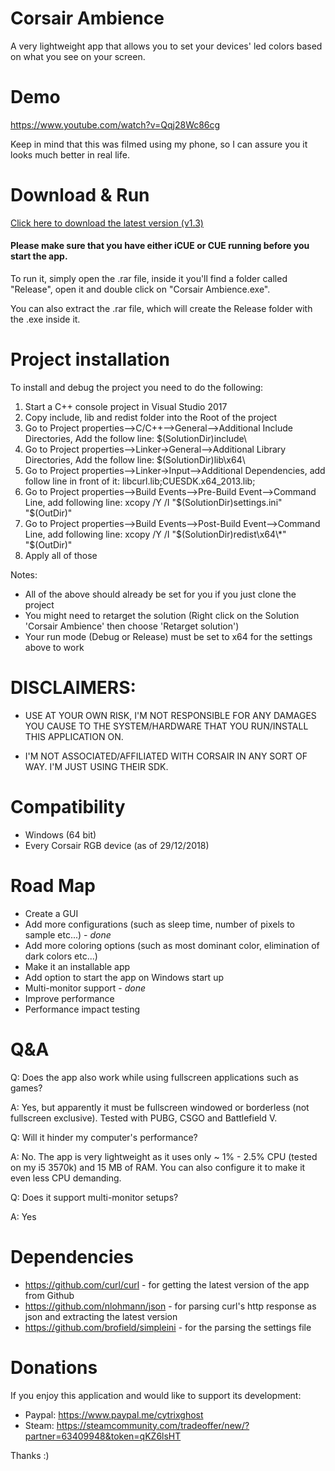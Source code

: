 # Corsair Ambience
A very lightweight app that allows you to set your devices' led colors based on what you see on your screen.


# Demo
https://www.youtube.com/watch?v=Qqj28Wc86cg

Keep in mind that this was filmed using my phone, so I can assure you it looks much better in real life.

# Download & Run

[Click here to download the latest version (v1.3)](https://github.com/hamodyk/Corsair-Ambience/releases/download/v1.3/Corsair.Ambience.v1.3.rar)

#### Please make sure that you have either iCUE or CUE running before you start the app.

To run it, simply open the .rar file, inside it you'll find a folder called "Release", open it and double click on "Corsair Ambience.exe".

You can also extract the .rar file, which will create the Release folder with the .exe inside it.

# Project installation
To install and debug the project you need to do the following:

1. Start a C++ console project in Visual Studio 2017
2. Copy include, lib and redist folder into the Root of the project
3. Go to Project properties-->C/C++-->General-->Additional Include Directories, Add the follow line: $(SolutionDir)include\
4. Go to Project properties-->Linker->General-->Additional Library Directories, Add the follow line: $(SolutionDir)lib\x64\
5. Go to Project properties-->Linker->Input-->Additional Dependencies, add follow line in front of it: libcurl.lib;CUESDK.x64_2013.lib;
6. Go to Project properties-->Build Events-->Pre-Build Event-->Command Line, add following line: xcopy  /Y /I  "$(SolutionDir)settings.ini" "$(OutDir)"
6. Go to Project properties-->Build Events-->Post-Build Event-->Command Line, add following line: xcopy /Y /I "$(SolutionDir)redist\x64\*" "$(OutDir)"
7. Apply all of those

Notes: 
- All of the above should already be set for you if you just clone the project
- You might need to retarget the solution (Right click on the Solution 'Corsair Ambience' then choose 'Retarget solution')
- Your run mode (Debug or Release) must be set to x64 for the settings above to work


# DISCLAIMERS: 
- USE AT YOUR OWN RISK, I'M NOT RESPONSIBLE FOR ANY DAMAGES YOU CAUSE TO THE SYSTEM/HARDWARE THAT YOU RUN/INSTALL THIS APPLICATION ON.

- I'M NOT ASSOCIATED/AFFILIATED WITH CORSAIR IN ANY SORT OF WAY. I'M JUST USING THEIR SDK.


# Compatibility
- Windows (64 bit)
- Every Corsair RGB device (as of 29/12/2018)

# Road Map
- Create a GUI
- Add more configurations (such as sleep time, number of pixels to sample etc...) - *done*
- Add more coloring options (such as most dominant color, elimination of dark colors etc...)
- Make it an installable app
- Add option to start the app on Windows start up
- Multi-monitor support - *done*
- Improve performance
- Performance impact testing

# Q&A
Q: Does the app also work while using fullscreen applications such as games?

A: Yes, but apparently it must be fullscreen windowed or borderless (not fullscreen exclusive). Tested with PUBG, CSGO and Battlefield V.

Q: Will it hinder my computer's performance?

A: No. The app is very lightweight as it uses only ~ 1% - 2.5% CPU (tested on my i5 3570k) and 15 MB of RAM. You can also configure it to make it even less CPU demanding.

Q: Does it support multi-monitor setups?

A: Yes

# Dependencies

- https://github.com/curl/curl - for getting the latest version of the app from Github
- https://github.com/nlohmann/json - for parsing curl's http response as json and extracting the latest version
- https://github.com/brofield/simpleini - for the parsing the settings file

# Donations
If you enjoy this application and would like to support its development: 

- Paypal: https://www.paypal.me/cytrixghost
- Steam: https://steamcommunity.com/tradeoffer/new/?partner=63409948&token=qKZ6lsHT 

Thanks :)
